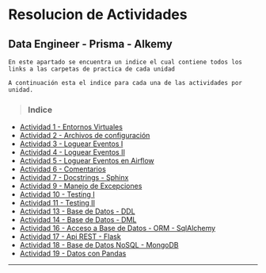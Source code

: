 # Resolucion de Actividades 
## Data Engineer - Prisma - Alkemy
`En este apartado se encuentra un indice el cual contiene todos los links a las carpetas de practica de cada unidad`

`A continuación esta el indice para cada una de las actividades por unidad.`<br>

> ### **Indice**
- [Actividad 1 - Entornos Virtuales](./Act_1_entornos_virtuales)
- [Actividad 2 - Archivos de configuración](./Act_2_decouple)
- [Actividad 3 - Loguear Eventos I](./Act_3_log)
- [Actividad 4 - Loguear Eventos II](./Act_4_logII)
- [Actividad 5 - Loguear Eventos en Airflow](./Act_5_airflow)
- [Actividad 6 - Comentarios](./Act_6_comentarios)
- [Actividad 7 - Docstrings - Sphinx](./Act_7_docstring)
- [Actividad 9 - Manejo de Excepciones](./Act_9_excepciones)
- [Actividad 10 - Testing I](./Act_10_testing1)
- [Actividad 11 - Testing II](./Act_11_testing2)
- [Actividad 13 - Base de Datos - DDL](./Act_13_sql-ddl)
- [Actividad 14 - Base de Datos - DML](./Act_14_sql-dml)
- [Actividad 16 - Acceso a Base de Datos - ORM - SqlAlchemy](./Act_16_ORM)
- [Actividad 17 - Api REST - Flask](./Act_17_Apis-Flask)
- [Actividad 18 - Base de Datos NoSQL - MongoDB](./Act_18_NoSQL-mongodb)
- [Actividad 19 - Datos con Pandas](./Act_19_Pandas)

****